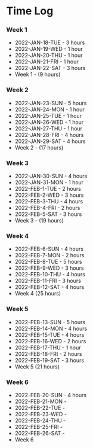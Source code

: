 # Time Log

### Week 1
* 2022-JAN-18-TUE - 3 hours
* 2022-JAN-19-WED - 1 hour
* 2022-JAN-20-THU - 1 hour
* 2022-JAN-21-FRI - 1 hour
* 2022-JAN-22-SAT - 3 hours
* Week 1 - (9 hours)

### Week 2
* 2022-JAN-23-SUN - 5 hours
* 2022-JAN-24-MON - 1 hour
* 2022-JAN-25-TUE - 1 hour
* 2022-JAN-26-WED - 1 hour
* 2022-JAN-27-THU - 1 hour
* 2022-JAN-28-FRI - 4 hours
* 2022-JAN-29-SAT - 4 hours
* Week 2 - (17 hours)

### Week 3
* 2022-JAN-30-SUN - 4 hours
* 2022-JAN-31-MON - 1 hour
* 2022-FEB-1-TUE - 2 hours
* 2022-FEB-2-WED - 3 hours
* 2022-FEB-3-THU - 4 hours
* 2022-FEB-4-FRI - 2 hours
* 2022-FEB-5-SAT - 3 hours
* Week 3 - (19 hours)

### Week 4
* 2022-FEB-6-SUN - 4 hours
* 2022-FEB-7-MON - 2 hours
* 2022-FEB-8-TUE - 5 hours
* 2022-FEB-9-WED - 3 hours
* 2022-FEB-10-THU - 4 hours
* 2022-FEB-11-FRI - 3 hours
* 2022-FEB-12-SAT - 4 hours
* Week 4 (25 hours)

### Week 5
* 2022-FEB-13-SUN - 5 hours
* 2022-FEB-14-MON - 4 hours
* 2022-FEB-15-TUE - 4 hours
* 2022-FEB-16-WED - 2 hours
* 2022-FEB-17-THU - 1 hour
* 2022-FEB-18-FRI - 2 hours
* 2022-FEB-19-SAT - 3 hours
* Week 5 (21 hours)

### Week 6
* 2022-FEB-20-SUN - 4 hours
* 2022-FEB-21-MON - 
* 2022-FEB-22-TUE -
* 2022-FEB-23-WED - 
* 2022-FEB-24-THU - 
* 2022-FEB-25-FRI - 
* 2022-FEB-26-SAT - 
* Week 6
